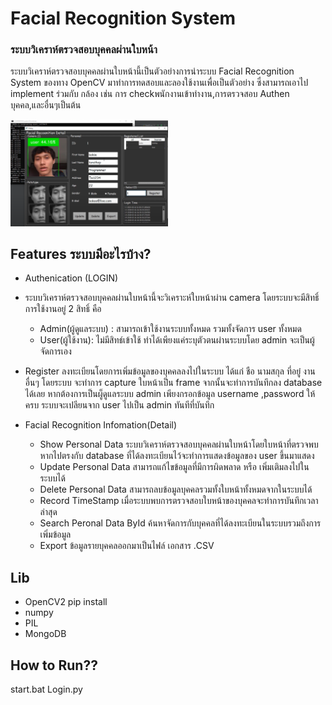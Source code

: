 # Facial Recognition System 
### ระบบวิเคราห์ตรวจสอบบุคคลผ่านใบหน้า

ระบบวิเคราห์ตรวจสอบบุคคลผ่านใบหน้านี้เป็นตัวอย่างการนำระบบ Facial Recognition System ของทาง OpenCV 
มาทำการทดสอบและลองใช้งานเพื่อเป็นตัวอย่าง ซึ่งสามารถเอาไป implement ร่วมกับ กล้อง เช่น การ checkพนักงานเข้าทำงาน,การตรวจสอบ Authen บุคคล,และอื่นๆเป็นต้น

<img src="https://raw.githubusercontent.com/tarathep/Facial-Recognition-System/master/Capture.PNG" width="50%">

## Features ระบบมีอะไรบ้าง?
- Authenication (LOGIN)
- ระบบวิเคราห์ตรวจสอบบุคคลผ่านใบหน้านี้จะวิเคราะห์ใบหน้าผ่าน camera โดยระบบจะมีสิทธิ์การใช้งานอยู่ 2 สิทธิ์ คือ
  - Admin(ผู้ดูแลระบบ) : สามารถเข้าใช้งานระบบทั้งหมด รวมทั้งจัดการ user ทั้งหมด
  - User(ผู้ใช้งาน): ไม่มีสิทธ์เข้าใช้ ทำได้เพียงแค่ระบุตัวตนผ่านระบบโดย admin จะเป็นผู้จัดการเอง

- Register
ลงทะเบียนโดยการเพิ่มข้อมูลของบุคคลลงไปในระบบ ได้แก่ ชือ นามสกุล ที่อยู๋ งาน อื่นๆ โดยระบบ จะทำการ capture ใบหน้าเป็น frame จากนั้นจะทำการบันทึกลง database ได้เลย
หากต้องการเป็นผู็ดูแลระบบ admin เพียงกรอกข้อมูล username ,password ให้ครบ ระบบจะเปลียนจาก user ไปเป็น admin ทันทีที่บันทึก

- Facial Recognition Infomation(Detail)
  - Show Personal Data ระบบวิเคราห์ตรวจสอบบุคคลผ่านใบหน้าโดยใบหน้าที่ตรวจพบหากไปตรงกับ database ที่ได้ลงทะเบียนไว้จะทำการแสดงข้อมูลของ user ขึ้นมาแสดง
  - Update Personal Data สามารถแก้ไขข้อมูลที่มีการผิดพลาด หรือ เพิ่มเติมลงไปในระบบได้
  - Delete Personal Data สามารถลบข้อมูลบุคคลรวมทั้งใบหน้าทั้งหมดจากในระบบได้
  - Record TimeStamp เมื่อระบบพบการตรวจสอบใบหน้าของบุคคลจะทำการบันทึกเวลาล่าสุด
  - Search Peronal Data ById ค้นหาจัดการกับบุคคลที่ได้ลงทะเบียนในระบบรวมถึงการเพิ่มข้อมูล
  - Export ข้อมูลรายบุคคลออกมาเป็นไฟล์ เอกสาร .CSV

## Lib
- OpenCV2 pip install
- numpy
- PIL
- MongoDB

## How to Run??
start.bat Login.py


